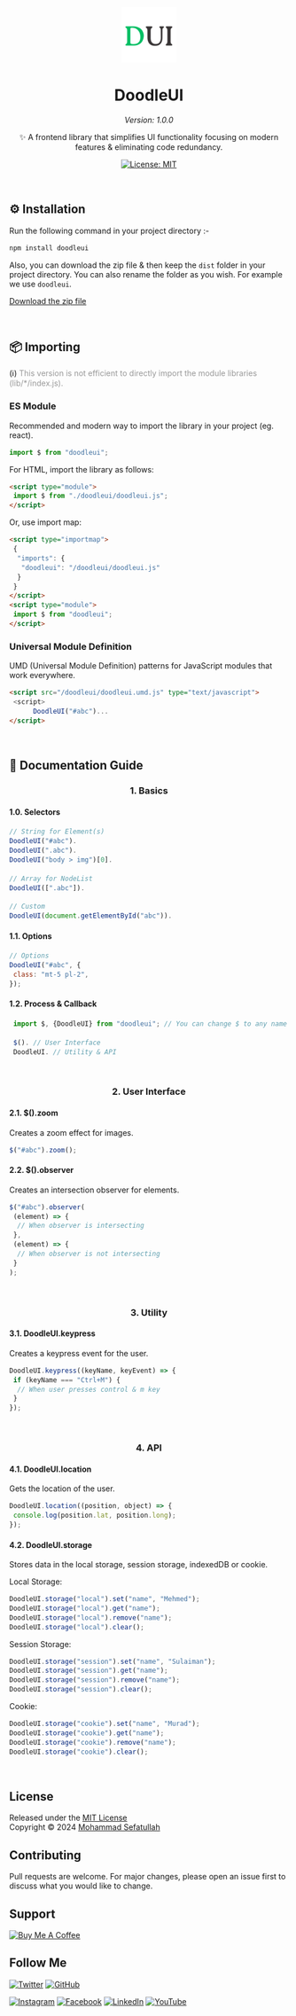 <p align="center">
  <img alt="DoodleUI" src="assets/doodleui-logo.png" height="100" />
</p>
<h1 align="center">DoodleUI</h1>
<p align="center">
    <i>Version: 1.0.0</i>
</p>
<p align="center">✨ A frontend library that simplifies UI functionality focusing on modern features & eliminating code redundancy.</p>

<p align="center">
    <a href="https://github.com/mosefatullah/doodleui/blob/master/LICENSE">
        <img alt="License: MIT" src="https://img.shields.io/badge/License-MIT-blue.svg" />
    </a>
</p>

<br/>

## ⚙️ Installation

Run the following command in your project directory :-

```bash
npm install doodleui
```

Also, you can download the zip file & then keep the `dist` folder in your project directory. You can also rename the folder as you wish. For example we use `doodleui`.

<a href="https://github.com/mosefatullah/doodleui/zipball/main">Download the zip file</a>

<br/>

## 📦 Importing

<p>(ℹ️) <span style="color: #999">This version is not efficient to directly import the module libraries (lib/*/index.js).</span></p>

### ES Module

Recommended and modern way to import the library in your project (eg. react).

```js
import $ from "doodleui";
```

For HTML, import the library as follows:

```html
<script type="module">
 import $ from "./doodleui/doodleui.js";
</script>
```

Or, use import map:

```html
<script type="importmap">
 {
  "imports": {
   "doodleui": "/doodleui/doodleui.js"
  }
 }
</script>
<script type="module">
 import $ from "doodleui";
</script>
```

### Universal Module Definition

UMD (Universal Module Definition) patterns for JavaScript modules that work everywhere.

```html
<script src="/doodleui/doodleui.umd.js" type="text/javascript">
 <script>
      DoodleUI("#abc")...
</script>
```

<br/>

## 📖 Documentation Guide

<h3 align="center">1. Basics</h3>

#### 1.0. Selectors

```javascript
// String for Element(s)
DoodleUI("#abc").
DoodleUI(".abc").
DoodleUI("body > img")[0].

// Array for NodeList
DoodleUI([".abc"]).

// Custom
DoodleUI(document.getElementById("abc")).
```

#### 1.1. Options

```javascript
// Options
DoodleUI("#abc", {
 class: "mt-5 pl-2",
});
```

#### 1.2. Process & Callback

```javascript
 import $, {DoodleUI} from "doodleui"; // You can change $ to any name

 $(). // User Interface
 DoodleUI. // Utility & API
```

<br/>

<h3 align="center">2. User Interface</h3>

#### 2.1. $().zoom

Creates a zoom effect for images.

```javascript
$("#abc").zoom();
```

#### 2.2. $().observer

Creates an intersection observer for elements.

```javascript
$("#abc").observer(
 (element) => {
  // When observer is intersecting
 },
 (element) => {
  // When observer is not intersecting
 }
);
```

<br/>

<h3 align="center">3. Utility</h3>

#### 3.1. DoodleUI.keypress

Creates a keypress event for the user.

```javascript
DoodleUI.keypress((keyName, keyEvent) => {
 if (keyName === "Ctrl+M") {
  // When user presses control & m key
 }
});
```

<br/>

<h3 align="center">4. API</h3>

#### 4.1. DoodleUI.location

Gets the location of the user.

```javascript
DoodleUI.location((position, object) => {
 console.log(position.lat, position.long);
});
```

#### 4.2. DoodleUI.storage

Stores data in the local storage, session storage, indexedDB or cookie.

Local Storage:

```javascript
DoodleUI.storage("local").set("name", "Mehmed");
DoodleUI.storage("local").get("name");
DoodleUI.storage("local").remove("name");
DoodleUI.storage("local").clear();
```

Session Storage:

```javascript
DoodleUI.storage("session").set("name", "Sulaiman");
DoodleUI.storage("session").get("name");
DoodleUI.storage("session").remove("name");
DoodleUI.storage("session").clear();
```

Cookie:

```javascript
DoodleUI.storage("cookie").set("name", "Murad");
DoodleUI.storage("cookie").get("name");
DoodleUI.storage("cookie").remove("name");
DoodleUI.storage("cookie").clear();
```

<br/>

## License

Released under the [MIT License](https://github.com/mosefatullah/doodleui/blob/main/LICENSE) <br/>
Copyright © 2024 [Mohammad Sefatullah]()

## Contributing

Pull requests are welcome. For major changes, please open an issue first to discuss what you would like to change.

## Support

<a href="https://www.buymeacoffee.com/mosefatullah" target="_blank"><img src="https://cdn.buymeacoffee.com/buttons/v2/default-yellow.png" alt="Buy Me A Coffee" height="33px" width="120px"></a>

## Follow Me

[![Twitter](https://img.shields.io/twitter/follow/mosefatullah?style=social)](https://twitter.com/mosefatullah)
[![GitHub](https://img.shields.io/github/followers/mosefatullah?style=social)](https://github.com/mosefatullah)

[![Instagram](https://img.shields.io/badge/Instagram-mosefatullah-red?style=flat-square&logo=instagram)](https://www.instagram.com/mosefatullah/)
[![Facebook](https://img.shields.io/badge/Facebook-mosefatullah-blue?style=flat-square&logo=facebook)](https://www.facebook.com/mosefatullah/)
[![LinkedIn](https://img.shields.io/badge/LinkedIn-mosefatullah-blue?style=flat-square&logo=linkedin)](https://www.linkedin.com/in/mosefatullah/)
[![YouTube](https://img.shields.io/badge/YouTube-mosefatullah-red?style=flat-square&logo=youtube)](https://www.youtube.com/channel/UCQfjLWq7nSCaZgX6PnOYjzQ)

